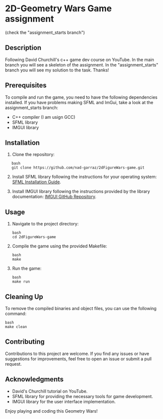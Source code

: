 # 2D-Geometry Wars Game assignment
(check the "assignment_starts branch")

## Description
Following David Churchill's c++ game dev course on YouTube. In the main branch you will see a skeleton of the assignment. In the "assignment_starts" branch you will see my solution to the task. Thanks!

## Prerequisites
To compile and run the game, you need to have the following dependencies installed. If you have problems making SFML and ImGui, take a look at
the assignment_starts branch:

- C++ compiler (I am usign GCC)
- SFML library
- IMGUI library

## Installation

1. Clone the repository:
```
   bash
   git clone https://github.com/nad-garraz/2dFigureWars-game.git
```

2. Install SFML library following the instructions for your operating system: [SFML Installation Guide](https://www.sfml-dev.org/tutorials/2.5/start-linux.php).

3. Install IMGUI library following the instructions provided by the library documentation: [IMGUI GitHub Repository](https://github.com/ocornut/imgui).

## Usage

1. Navigate to the project directory:
   ```
   bash
   cd 2dFigureWars-game
   ```

2. Compile the game using the provided Makefile:
   ```
   bash
   make
   ```

3. Run the game:
   ```
   bash
   make run
   ```

## Cleaning Up

To remove the compiled binaries and object files, you can use the following command:
   ```
   bash
   make clean
   ```

## Contributing

Contributions to this project are welcome. If you find any issues or have suggestions for improvements, feel free to open an issue or submit a pull request.

## Acknowledgments

- David's Churchill tutorial on YouTube.
- SFML library for providing the necessary tools for game development.
- IMGUI library for the user interface implementation.

Enjoy playing and coding this Geometry Wars!
